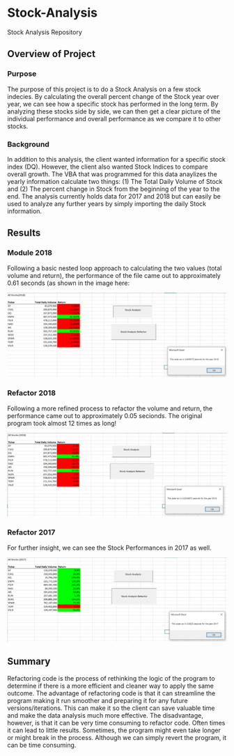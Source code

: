 # Stock-Analysis
Stock Analysis Repository

## Overview of Project

### Purpose

The purpose of this project is to do a Stock Analysis on a few stock indecies. By calculating the overall percent change of the Stock year over year, we can see how a specific stock has performed in the long term. By analyzing these stocks side by side, we can then get a clear picture of the individual performance and overall performance as we compare it to other stocks. 

### Background

In addition to this analysis, the client wanted information for a specific stock index (DQ). However, the client also wanted Stock Indices to compare overall growth. The VBA that was programmed for this data anaylizes the yearly information calculate two things: (1) The Total Daily Volume of Stock and (2) The percent change in Stock from the beginning of the year to the end. The analysis currently holds data for 2017 and 2018 but can easily be used to analyze any further years by simply importing the daily Stock information.

## Results

### Module 2018
Following a basic nested loop approach to calculating the two values (total volume and return), the performance of the file came out to approximately 0.61 seconds (as shown in the image here:

![VBA_Module_2018](Resources/VBA_Module_2018.PNG)


### Refactor 2018
Following a more refined process to refactor the volume and return, the performance came out to approximately 0.05 secionds. The original program took almost 12 times as long!

![VBA_Challenge_2018](Resources/VBA_Challenge_2018.PNG)

### Refactor 2017
For further insight, we can see the Stock Performances in 2017 as well.

![VBA_Challenge_2017](Resources/VBA_Challenge_2017.PNG)

## Summary
Refactoring code is the process of rethinking the logic of the program to determine if there is a more efficient and cleaner way to apply the same outcome. The advantage of refactoring code is that it can streamline the program making it run smoother and preparing it for any future versions/iterations. This can make it so the client can save valuable time and make the data analysis much more effective. The disadvantage, however, is that it can be very time consuming to refactor code. Often times it can lead to little results. Sometimes, the program might even take longer or might break in the process. Although we can simply revert the program, it can be time consuming.

